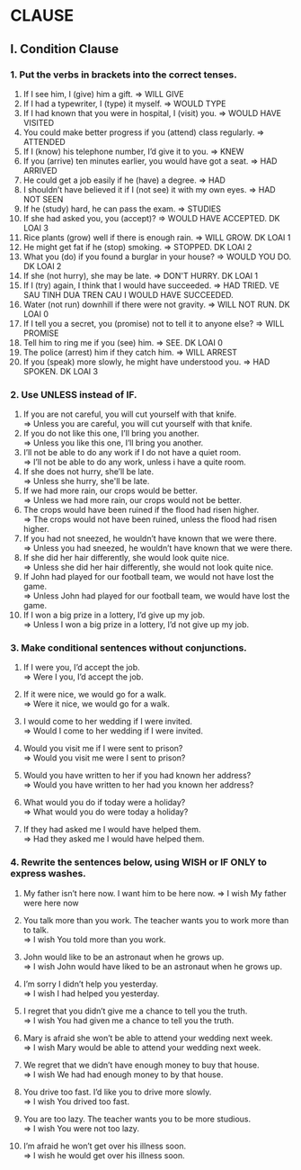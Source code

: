 # CLAUSE

## I. Condition Clause

###	1. Put the verbs in brackets into the correct tenses.
1.	If I see him, I (give) him a gift. => WILL GIVE
2.	If I had a typewriter, I (type) it myself. => WOULD TYPE
3.	If I had known that you were in hospital, I (visit) you. => WOULD HAVE VISITED
4.	You could make better progress if you (attend) class regularly. => ATTENDED
5.	If I (know) his telephone number, I’d give it to you. => KNEW
6.	If you (arrive) ten minutes earlier, you would have got a seat. => HAD ARRIVED
7.	He could get a job easily if he (have) a degree. => HAD
8.	I shouldn’t have believed it if I (not see) it with my own eyes. => HAD NOT SEEN
9.	If he (study) hard, he can pass the exam. => STUDIES
10.	If she had asked you, you (accept)? => WOULD HAVE ACCEPTED. DK LOAI 3
11.	Rice plants (grow) well if there is enough rain. => WILL GROW. DK LOAI 1
12.	He might get fat if he (stop) smoking. => STOPPED. DK LOAI 2
13.	What you (do) if you found a burglar in your house?  => WOULD YOU DO. DK LOAI 2
14.	If she (not hurry), she may be late. => DON'T HURRY. DK LOAI 1
15.	If I (try) again, I think that I would have succeeded. => HAD TRIED. VE SAU TINH DUA TREN CAU I WOULD HAVE SUCCEEDED. 
16.	Water (not run) downhill if there were not gravity. => WILL NOT RUN. DK LOAI 0
17.	If I tell you a secret, you (promise) not to tell it to anyone else? => WILL PROMISE
18.	Tell him to ring me if you (see) him. => SEE. DK LOAI 0
19.	The police (arrest) him if they catch him. => WILL ARREST
20.	If you (speak) more slowly, he might have understood you. => HAD SPOKEN. DK LOAI 3

### 2. Use UNLESS instead of IF.
1.	If you are not careful, you will cut yourself with that knife.<br/>
=> Unless you are careful, you will cut yourself with that knife.
2.	If you do not like this one, I’ll bring you another.<br/>
=> Unless you like this one, I’ll bring you another.
3.	I’ll not be able to do any work if I do not have a quiet room.<br/>
=> I’ll not be able to do any work, unless i have a quite room.
4.	If she does not hurry, she’ll be late.<br/>
=> Unless she hurry, she'll be late.
5.	If we had more rain, our crops would be better.<br/>
=> Unless we had more rain, our crops would not be better.
6.	The crops would have been ruined if the flood had risen higher. <br/>
=> The crops would not have been ruined, unless the flood had risen higher.
7.	If you had not sneezed, he wouldn’t have known that we were there.<br/>
=> Unless you had sneezed,  he wouldn’t have known that we were there.
8.	If she did her hair differently, she would look quite nice.<br/>
=> Unless she did her hair differently, she would not look quite nice.
9.	If John had played for our football team, we would not have lost the game.<br/>
=> Unless John had played for our football team, we would have lost the game.
10.	If I won a big prize in a lottery, I’d give up my job.<br/>
=> Unless I won a big prize in a lottery, I’d not give up my job.

### 3. Make conditional sentences without conjunctions.
1.	If I were you, I’d accept the job.<br/>
=> Were I you, I’d accept the job.

2.	If it were nice, we would go for a walk.<br/>
=> Were it nice, we would go for a walk.

3.	I would come to her wedding if I were invited.<br/>
=> Would I come to her wedding if I were invited.

4.	Would you visit me if I were sent to prison?<br/>
=> Would you visit me were I sent to prison?

5.	Would you have written to her if you had known her address?<br/>
=> Would you have written to her had you known her address?

6.	What would you do if today were a holiday?<br/>
=> What would you do were today a holiday?

7.	If they had asked me I would have helped them.<br/>
=> Had they asked me I would have helped them.

### 4. Rewrite the sentences below, using WISH or IF ONLY to express washes.<br/>
1.	My father isn’t here now. I want him to be here now.
=> I wish My father were here now

2.	You talk more than you work. The teacher wants you to work more than to talk.<br/>
=> I wish You told more than you work.

3.	John would like to be an astronaut when he grows up.<br/>
=> I wish John would have liked to be an astronaut when he grows up.

4.	I’m sorry I didn’t help you yesterday.<br/>
=> I wish I had helped you yesterday.

5.	I regret that you didn’t give me a chance to tell you the truth.<br/>
=> I wish You had given me a chance to tell you the truth.

6.	Mary is afraid she won’t be able to attend your wedding next week.<br/>
=> I wish Mary would be able to attend your wedding next week.

7.	We regret that we didn’t have enough money to buy that house.<br/>
=> I wish We had had enough money to by that house.

8.	You drive too fast. I’d like you to drive more slowly.<br/>
=> I wish You drived too fast.

9.	You are too lazy. The teacher wants you to be more studious.<br/>
=> I wish You were not too lazy. 

10.	I’m afraid he won’t get over his illness soon.<br/>
=> I wish he would get over his illness soon.

